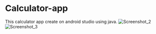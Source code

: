 # Calculator-app
This calculator app create on android studio using java.
![Screenshot_2](https://user-images.githubusercontent.com/72695590/119221516-9bf07f80-bb11-11eb-8078-c99d337d1fc2.png)
![Screenshot_3](https://user-images.githubusercontent.com/72695590/119221545-b75b8a80-bb11-11eb-9c97-1b9036478e07.png)
